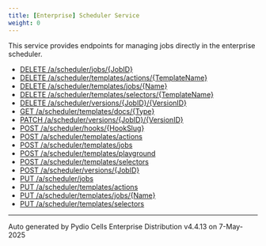 ```yaml
---
title: [Enterprise] Scheduler Service
weight: 0
---
```








This service provides endpoints for managing jobs directly in the enterprise scheduler.

* [DELETE /a/scheduler/jobs/{JobID}](../delete-a-scheduler-jobs-jobid/)
* [DELETE /a/scheduler/templates/actions/{TemplateName}](../delete-a-scheduler-templates-actions-templatename/)
* [DELETE /a/scheduler/templates/jobs/{Name}](../delete-a-scheduler-templates-jobs-name/)
* [DELETE /a/scheduler/templates/selectors/{TemplateName}](../delete-a-scheduler-templates-selectors-templatename/)
* [DELETE /a/scheduler/versions/{JobID}/{VersionID}](../delete-a-scheduler-versions-jobid-versionid/)
* [GET /a/scheduler/templates/docs/{Type}](../get-a-scheduler-templates-docs-type/)
* [PATCH /a/scheduler/versions/{JobID}/{VersionID}](../patch-a-scheduler-versions-jobid-versionid/)
* [POST /a/scheduler/hooks/{HookSlug}](../post-a-scheduler-hooks-hookslug/)
* [POST /a/scheduler/templates/actions](../post-a-scheduler-templates-actions/)
* [POST /a/scheduler/templates/jobs](../post-a-scheduler-templates-jobs/)
* [POST /a/scheduler/templates/playground](../post-a-scheduler-templates-playground/)
* [POST /a/scheduler/templates/selectors](../post-a-scheduler-templates-selectors/)
* [POST /a/scheduler/versions/{JobID}](../post-a-scheduler-versions-jobid/)
* [PUT /a/scheduler/jobs](../put-a-scheduler-jobs/)
* [PUT /a/scheduler/templates/actions](../put-a-scheduler-templates-actions/)
* [PUT /a/scheduler/templates/jobs/{Name}](../put-a-scheduler-templates-jobs-name/)
* [PUT /a/scheduler/templates/selectors](../put-a-scheduler-templates-selectors/)

---
Auto generated by Pydio Cells Enterprise Distribution v4.4.13 on 7-May-2025
